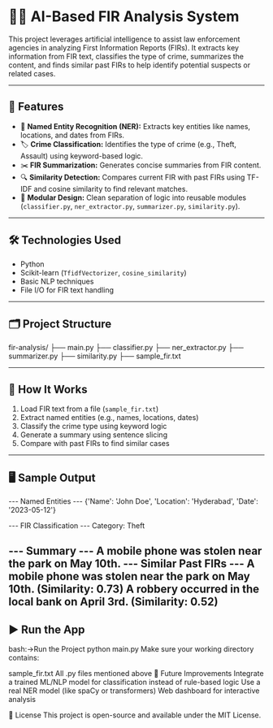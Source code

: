 # 🕵️‍♂️ AI-Based FIR Analysis System

This project leverages artificial intelligence to assist law enforcement agencies in analyzing First Information Reports (FIRs). It extracts key information from FIR text, classifies the type of crime, summarizes the content, and finds similar past FIRs to help identify potential suspects or related cases.

---

## 🚀 Features

- 🧠 **Named Entity Recognition (NER):** Extracts key entities like names, locations, and dates from FIRs.
- 🏷️ **Crime Classification:** Identifies the type of crime (e.g., Theft, Assault) using keyword-based logic.
- ✂️ **FIR Summarization:** Generates concise summaries from FIR content.
- 🔍 **Similarity Detection:** Compares current FIR with past FIRs using TF-IDF and cosine similarity to find relevant matches.
- 🧩 **Modular Design:** Clean separation of logic into reusable modules (`classifier.py`, `ner_extractor.py`, `summarizer.py`, `similarity.py`).

---

## 🛠 Technologies Used

- Python
- Scikit-learn (`TfidfVectorizer`, `cosine_similarity`)
- Basic NLP techniques
- File I/O for FIR text handling

---

## 🗂️ Project Structure
fir-analysis/
├── main.py
├── classifier.py
├── ner_extractor.py
├── summarizer.py
├── similarity.py
├── sample_fir.txt


---

## 📌 How It Works

1. Load FIR text from a file (`sample_fir.txt`)
2. Extract named entities (e.g., names, locations, dates)
3. Classify the crime type using keyword logic
4. Generate a summary using sentence slicing
5. Compare with past FIRs to find similar cases

---

## 🖥️ Sample Output
--- Named Entities ---
{'Name': 'John Doe', 'Location': 'Hyderabad', 'Date': '2023-05-12'}

--- FIR Classification ---
Category: Theft

--- Summary ---
A mobile phone was stolen near the park on May 10th.
--- Similar Past FIRs ---
A mobile phone was stolen near the park on May 10th. (Similarity: 0.73)
A robbery occurred in the local bank on April 3rd. (Similarity: 0.52)
---
## ▶️ Run the App
bash:->Run the Project
python main.py
Make sure your working directory contains:

sample_fir.txt
All .py files mentioned above
📖 Future Improvements
Integrate a trained ML/NLP model for classification instead of rule-based logic
Use a real NER model (like spaCy or transformers)
Web dashboard for interactive analysis

📂 License
This project is open-source and available under the MIT License.
